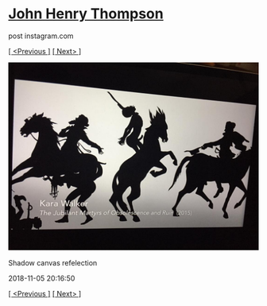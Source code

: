 # [John Henry Thompson](../README.md)
post instagram.com

[[ <Previous ]](2018-11-05-1.md) [[ Next> ]](2018-11-05-3.md)

[![](../media/2018-11-05/Shadow-canvas-refelection.jpg)](../README.md)

Shadow canvas refelection

2018-11-05 20:16:50

[[ <Previous ]](2018-11-05-1.md) [[ Next> ]](2018-11-05-3.md)